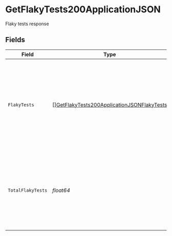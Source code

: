 # GetFlakyTests200ApplicationJSON

Flaky tests response


## Fields

| Field                                                                                                                                                      | Type                                                                                                                                                       | Required                                                                                                                                                   | Description                                                                                                                                                | Example                                                                                                                                                    |
| ---------------------------------------------------------------------------------------------------------------------------------------------------------- | ---------------------------------------------------------------------------------------------------------------------------------------------------------- | ---------------------------------------------------------------------------------------------------------------------------------------------------------- | ---------------------------------------------------------------------------------------------------------------------------------------------------------- | ---------------------------------------------------------------------------------------------------------------------------------------------------------- |
| `FlakyTests`                                                                                                                                               | [][GetFlakyTests200ApplicationJSONFlakyTests](../../models/operations/getflakytests200applicationjsonflakytests.md)                                        | :heavy_check_mark:                                                                                                                                         | A list of all instances of flakes. Note that a test is no longer considered flaky after 2 weeks have passed without a flake. Each flake resets this timer. |                                                                                                                                                            |
| `TotalFlakyTests`                                                                                                                                          | *float64*                                                                                                                                                  | :heavy_check_mark:                                                                                                                                         | A count of unique tests that have failed. If your project has N tests that have flaked multiple times each, this will be equal to N.                       | 5                                                                                                                                                          |